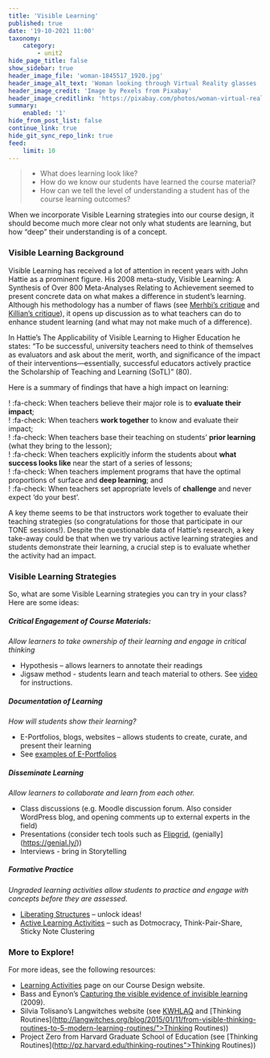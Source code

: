 ```yaml
---
title: 'Visible Learning'
published: true
date: '19-10-2021 11:00'
taxonomy:
    category:
        - unit2
hide_page_title: false
show_sidebar: true
header_image_file: 'woman-1845517_1920.jpg'
header_image_alt_text: 'Woman looking through Virtual Reality glasses '
header_image_credit: 'Image by Pexels from Pixabay'
header_image_creditlink: 'https://pixabay.com/photos/woman-virtual-reality-game-clouds-1845517/'
summary:
    enabled: '1'
hide_from_post_list: false
continue_link: true
hide_git_sync_repo_link: true
feed:
    limit: 10
---
```


> - What does learning look like?
> - How do we know our students have learned the course material?
> - How can we tell the level of understanding a student has of the course learning outcomes?  

When we incorporate Visible Learning strategies into our course design, it should become much more clear not only what students are learning, but how “deep” their understanding is of a concept.

### Visible Learning Background
Visible Learning has received a lot of attention in recent years with John Hattie as a prominent figure.  His 2008 meta-study, Visible Learning: A Synthesis of Over 800 Meta-Analyses Relating to Achievement seemed to present concrete data on what makes a difference in student’s learning.  Although his methodology has a number of flaws (see [Merhbi’s critique](https://www.evidencebasedteaching.org.au/wp-content/uploads/An-Objective-Critique-of-Hatties-Visible-Learning-Research.pdf) and [Killian’s critique](https://www.evidencebasedteaching.org.au/wp-content/uploads/An-Objective-Critique-of-Hatties-Visible-Learning-Research.pdf)), it opens up discussion as to what teachers can do to enhance student learning (and what may not make much of a difference).

In Hattie’s The Applicability of Visible Learning to Higher Education he states: “To be successful, university teachers need to think of themselves as evaluators and ask about the merit, worth, and significance of the impact of their interventions—essentially, successful educators actively practice the Scholarship of Teaching and Learning (SoTL)” (80).

Here is a summary of findings that have a high impact on learning:  

! :fa-check: When teachers believe their major role is to **evaluate their impact**;  
! :fa-check: When teachers **work together** to know and evaluate their impact;  
! :fa-check: When teachers base their teaching on students’ **prior learning** (what they bring to the lesson);  
! :fa-check: When teachers explicitly inform the students about **what success looks like** near the start of a series of lessons;  
! :fa-check: When teachers implement programs that have the optimal proportions of surface and **deep learning**; and  
! :fa-check: When teachers set appropriate levels of **challenge** and never expect ‘do your best’.  

A key theme seems to be that instructors work together to evaluate their teaching strategies (so congratulations for those that participate in our TONE sessions!).  Despite the questionable data of Hattie’s research, a key take-away could be that when we try various active learning strategies and students demonstrate their learning, a crucial step is to evaluate whether the activity had an impact.

### Visible Learning Strategies
So, what are some Visible Learning strategies you can try in your class?  Here are some ideas:

##### Critical Engagement of Course Materials:
*Allow learners to take ownership of their learning and engage in critical thinking*
- Hypothesis – allows learners to annotate their readings
- Jigsaw method - students learn and teach material to others.  See [video](https://www.youtube.com/watch?v=euhtXUgBEts) for instructions.

##### Documentation of Learning
*How will students show their learning?*
- E-Portfolios, blogs, websites – allows students to create, curate, and present their learning
- See [examples of E-Portfolios](https://uwaterloo.ca/centre-for-teaching-excellence/resources/integrative-learning/eportfolios/examples-student-eportfolios)

##### Disseminate Learning
*Allow learners to collaborate and learn from each other.*
- Class discussions (e.g. Moodle discussion forum.  Also consider WordPress blog, and opening comments up to external experts in the field)
- Presentations (consider tech tools such as [Flipgrid](https://info.flipgrid.com/), (genially](https://genial.ly/))
- Interviews - bring in Storytelling

##### Formative Practice
*Ungraded learning activities allow students to practice and engage with concepts before they are assessed.*
- [Liberating Structures](https://www.liberatingstructures.com/ls-menu) – unlock ideas!
- [Active Learning Activities](https://uwaterloo.ca/centre-for-teaching-excellence/teaching-resources/teaching-tips/developing-assignments/assignment-design/active-learning-activities) – such as Dotmocracy, Think-Pair-Share, Sticky Note Clustering

### More to Explore!
For more ideas, see the following resources:
- [Learning Activities](https://create.twu.ca/coursedesign/about/activities/) page on our Course Design website.
- Bass and Eynon’s [Capturing the visible evidence of invisible learning](http://www.academiccommons.org/2014/10/13/capturing-the-visible-evidence-of-invisible-learning/) (2009).
- Silvia Tolisano’s Langwitches website (see [KWHLAQ](http://langwitches.org/blog/2020/01/09/upgrade-your-kwl-chart-to-the-21st-century-tools-platforms-and-visible-thinking-routines/) and [Thinking Routines](http://langwitches.org/blog/2015/01/11/from-visible-thinking-routines-to-5-modern-learning-routines/">Thinking Routines))
- Project Zero from Harvard Graduate School of Education (see [Thinking Routines](http://pz.harvard.edu/thinking-routines">Thinking Routines))
